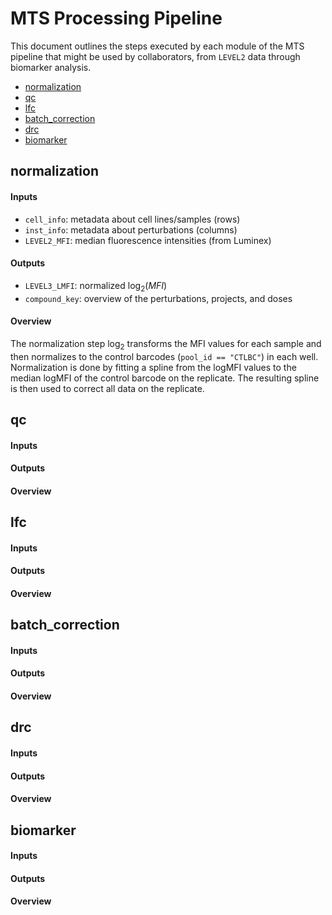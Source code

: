 # MTS Processing Pipeline

This document outlines the steps executed by each module of the MTS pipeline that might be used by collaborators, from `LEVEL2` data through biomarker analysis.
* [normalization](#normalization)
* [qc](#qc)
* [lfc](#lfc)
* [batch_correction](#batch_correction)
* [drc](#drc)
* [biomarker](#biomarker)

## normalization

#### Inputs
* `cell_info`: metadata about cell lines/samples (rows)
* `inst_info`: metadata about perturbations (columns)
* `LEVEL2_MFI`: median fluorescence intensities (from Luminex)

#### Outputs
* `LEVEL3_LMFI`: normalized $\log_2(MFI)$
* `compound_key`: overview of the perturbations, projects, and doses

#### Overview
The normalization step $\log_2$ transforms the MFI values for each sample and then normalizes to the control barcodes (`pool_id == "CTLBC"`) in each well. Normalization is done by fitting a spline from the logMFI values to the median logMFI of the control barcode on the replicate. The resulting spline is then used to correct all data on the replicate.

## qc

#### Inputs

#### Outputs

#### Overview

## lfc

#### Inputs

#### Outputs

#### Overview

## batch_correction

#### Inputs

#### Outputs

#### Overview

## drc

#### Inputs

#### Outputs

#### Overview

## biomarker

#### Inputs

#### Outputs

#### Overview
